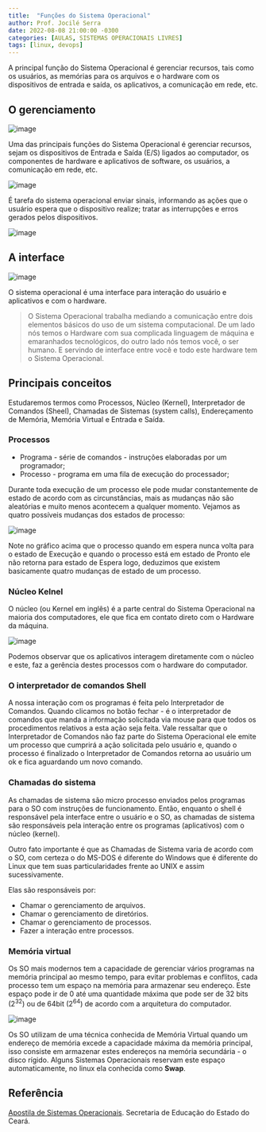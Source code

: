 ```yaml
---
title:  "Funções do Sistema Operacional"
author: Prof. Jocilé Serra
date: 2022-08-08 21:00:00 -0300
categories: [AULAS, SISTEMAS OPERACIONAIS LIVRES]
tags: [linux, devops]
---
```

A principal função do Sistema Operacional é gerenciar recursos, tais como os usuários, as memórias para os arquivos e o hardware com os dispositivos de entrada e saída, os aplicativos, a comunicação em rede, etc.

## O gerenciamento

![image](https://user-images.githubusercontent.com/45495068/183531771-86061c26-bf4a-4492-acf0-02bd18aee5ae.png)

Uma das principais funções do Sistema Operacional é gerenciar recursos, sejam os dispositivos de Entrada e Saída (E/S) ligados ao computador, os componentes de hardware e aplicativos de software, os usuários, a comunicação em rede, etc.

![image](https://user-images.githubusercontent.com/45495068/183531930-5ce5d8f8-7505-480f-8e48-35b88a205f9b.png)

É tarefa do sistema operacional enviar sinais, informando as ações que o usuário espera que o dispositivo realize; tratar as interrupções e erros gerados pelos dispositivos.

![image](https://user-images.githubusercontent.com/45495068/183532150-1f34cbca-37f5-4bb3-8f99-1d29a6b0f4aa.png)

## A interface

![image](https://user-images.githubusercontent.com/45495068/183532877-5e14240c-9017-4737-b89e-e7163bc9bc1d.png)

O sistema operacional é uma interface para interação do usuário e aplicativos e com o hardware.

> O Sistema Operacional trabalha mediando a comunicação entre dois elementos básicos do uso de um sistema computacional. De um lado nós temos o Hardware com sua complicada linguagem de máquina e emaranhados tecnológicos, do outro lado nós temos você, o ser humano. E servindo de interface entre você e todo este hardware tem o Sistema Operacional.

## Principais conceitos

Estudaremos termos como Processos, Núcleo (Kernel), Interpretador de Comandos (Sheel), Chamadas de Sistemas (system calls), Endereçamento de Memória, Memória Virtual e Entrada e Saída.

### Processos

* Programa - série de comandos - instruções elaboradas por um programador;
* Processo - programa em uma fila de execução do processador;

Durante toda execução de um processo ele pode mudar constantemente de estado de acordo com as circunstâncias, mais as mudanças não são aleatórias e muito menos acontecem a qualquer momento. Vejamos as quatro possíveis mudanças dos estados de processo:

![image](https://user-images.githubusercontent.com/45495068/183533695-76682171-1eee-4d64-903d-cf8c7c961010.png)

Note no gráfico acima que o processo quando em espera nunca volta para o estado de Execução e quando o processo está em estado de Pronto ele não retorna para estado de Espera logo, deduzimos que existem basicamente quatro mudanças de estado de um processo.

### Núcleo Kelnel

O núcleo (ou Kernel em inglês) é a parte central do Sistema Operacional na maioria dos computadores, ele que fica em contato direto com o Hardware da máquina.

![image](https://user-images.githubusercontent.com/45495068/183534041-6f0b2dae-19dc-486b-b1cf-aece511461d1.png)

Podemos observar que os aplicativos interagem diretamente com o núcleo e este, faz a gerência destes processos com o hardware do computador.

### O interpretador de comandos Shell

A nossa interação com os programas é feita pelo Interpretador de Comandos. Quando clicamos no botão fechar - é o interpretador de comandos que manda a informação solicitada via mouse para que todos os procedimentos relativos a esta ação seja feita.
Vale ressaltar que o Interpretador de Comandos não faz parte do Sistema Operacional ele emite um processo que cumprirá a ação solicitada pelo usuário e, quando o processo é finalizado o Interpretador de Comandos retorna ao usuário um ok e fica aguardando um novo comando.

### Chamadas do sistema

As chamadas de sistema são micro processo enviados pelos programas para o SO com instruções de funcionamento. Então, enquanto o shell é responsável pela interface entre o usuário e o SO, as chamadas de sistema são responsáveis pela interação entre os programas (aplicativos) com o núcleo (kernel).

Outro fato importante é que as Chamadas de Sistema varia de acordo com o SO, com certeza o do MS-DOS é diferente do Windows que é diferente do Linux que tem suas particularidades frente ao UNIX e assim sucessivamente.

Elas são responsáveis por:

* Chamar o gerenciamento de arquivos.
* Chamar o gerenciamento de diretórios.
* Chamar o gerenciamento de processos.
* Fazer a interação entre processos.

### Memória virtual

Os SO mais modernos tem a capacidade de gerenciar vários programas na memória principal ao mesmo tempo, para evitar problemas e conflitos, cada processo tem um espaço na memória para armazenar seu endereço. Este espaço pode ir de 0 até uma quantidade máxima que pode ser de 32 bits ($2^{32}$) ou de 64bit ($2^{64}$) de acordo com a arquitetura do computador.

![image](https://user-images.githubusercontent.com/45495068/183538423-c41d4747-e8e7-43a5-9c3b-f292f32f4c18.png)

Os SO utilizam de uma técnica conhecida de Memória Virtual quando um endereço de memória excede a capacidade máxima da memória
principal, isso consiste em armazenar estes endereços na memória secundária - o disco rígido. Alguns Sistemas Operacionais
reservam este espaço automaticamente, no linux ela conhecida como **Swap**.

## Referência

[Apostila de Sistemas Operacionais](https://educacaoprofissional.seduc.ce.gov.br/images/material_didatico/redes_de_computadores/redes_de_computadores_sistemas_operacionais.pdf). Secretaria de Educação do Estado do Ceará.
